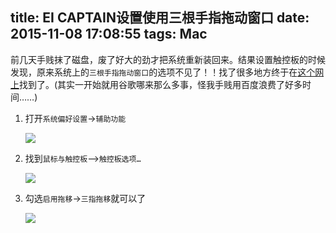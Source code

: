 title: EI CAPTAIN设置使用三根手指拖动窗口
date: 2015-11-08 17:08:55
tags: Mac
---


前几天手贱抹了磁盘，废了好大的劲才把系统重新装回来。结果设置触控板的时候发现，原来系统上的`三根手指拖动窗口`的选项不见了！！找了很多地方终于在[这个网上](http://www.cio.com/article/2978840/os-x/os-x-el-capitan-enable-the-three-finger-drag-gesture.html)找到了。(其实一开始就用谷歌哪来那么多事，怪我手贱用百度浪费了好多时间……)

<!--more-->

1. 打开`系统偏好设置`->`辅助功能`

	![](http://7xkfbb.com1.z0.glb.clouddn.com/15-11-8/11007584.jpg)

2. 找到`鼠标与触控板`—>`触控板选项…`

	![](http://7xkfbb.com1.z0.glb.clouddn.com/15-11-8/58151926.jpg)
	
3. 勾选`启用拖移`->`三指拖移`就可以了

	![](http://7xkfbb.com1.z0.glb.clouddn.com/15-11-8/83040441.jpg)


